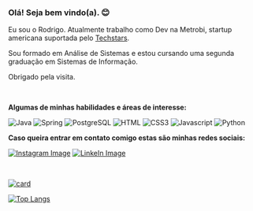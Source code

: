 ### Olá! Seja bem vindo(a). :blush:  

Eu sou o Rodrigo. Atualmente trabalho como Dev na Metrobi, startup americana suportada pelo [Techstars](https://www.techstars.com/ "Techstars").

Sou formado em Análise de Sistemas e estou cursando uma segunda graduação em Sistemas de Informação.

Obrigado pela visita.

<br>  

**Algumas de minhas habilidades e áreas de interesse:**  

![Java](https://img.shields.io/badge/Java-ED8B00?style=for-the-badge&logo=java&logoColor=white) 
![Spring](https://img.shields.io/badge/Spring-6DB33F?style=for-the-badge&logo=spring&logoColor=white) 
![PostgreSQL](https://img.shields.io/badge/PostgreSQL-316192?style=for-the-badge&logo=postgresql&logoColor=white) 
![HTML](https://img.shields.io/badge/HTML-239120?style=for-the-badge&logo=html5&logoColor=white) 
![CSS3](https://img.shields.io/badge/CSS3-1572B6?style=for-the-badge&logo=css3&logoColor=white) 
![Javascript](https://img.shields.io/badge/JavaScript-F7DF1E?style=for-the-badge&logo=javascript&logoColor=black) 
![Python](https://img.shields.io/badge/Python-14354C?style=for-the-badge&logo=python&logoColor=white)
<br>  

**Caso queira entrar em contato comigo estas são minhas redes sociais:**  

[![Instagram Image](https://img.shields.io/badge/Instagram-E4405F?style=for-the-badge&logo=instagram&logoColor=white)](https://www.instagram.com/rodrigo.rsilva34/) [![LinkeIn Image](https://img.shields.io/badge/LinkedIn-0077B5?style=for-the-badge&logo=linkedin&logoColor=white)](https://www.linkedin.com/in/rodrigo-rodrigues1986/)  

<br>  

[![card](https://github-readme-stats.vercel.app/api?username=devrosilva&theme=default)](https://github.com/devrosilva/)  
  
[![Top Langs](https://github-readme-stats.vercel.app/api/top-langs/?username=devrosilva&exclude_repo=dio-projects)](https://github.com/devrosilva/)
